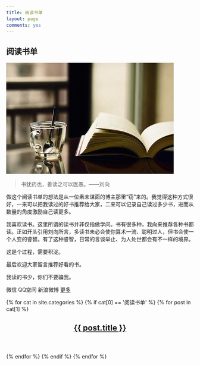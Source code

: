 ```yaml
---
title: 阅读书单
layout: page
comments: yes
---
```



<h2 class="archive-title">阅读书单</h2>

<article class="page"> 
<div class="post-content">
<div class="entry">
<p><img src="/assets/images/books.jpg" alt="image"></p>
<blockquote>书犹药也，善读之可以医愚。——刘向
</blockquote>
<p>做这个阅读书单的想法是从一位素未谋面的博主那里“窃”来的。我觉得这种方式很好，一来可以把我读过的好书推荐给大家，二来可以记录自己读过多少书，进而从数量的角度激励自己读更多。</p>
<p>我喜欢读书。这里所谓的读书并非仅指做学问。书有很多种，我向来推荐各种书都读。正如开头引用刘向所言，多读书未必会使你算术一流、聪明过人，但书会使一个人变的睿智。有了这种睿智，日常的言谈举止、为人处世都会有不一样的境界。</p>
<p>这是个过程，需要积淀。</p>
<p>最后欢迎大家留言推荐好看的书。</p>
<p>我读的书少，你们不要骗我。</p>
<p></p>
</div>
<footer>
<!-- JiaThis Button BEGIN -->
<div class="jiathis_style">
  <a class="jiathis_button_weixin">微信</a>
  <a class="jiathis_button_qzone">QQ空间</a>
  <a class="jiathis_button_tsina">新浪微博</a>
  <a href="http://www.jiathis.com/share?uid=1954501" class="jiathis jiathis_txt jiathis_separator jtico jtico_jiathis" target="_blank">更多</a>
</div>
<script type="text/javascript">
var jiathis_config = {data_track_clickback:'true'};
</script>
<script type="text/javascript" src="http://v3.jiathis.com/code_mini/jia.js?uid=1954501" charset="utf-8"></script>
<!-- JiaThis Button END -->
</footer>
</div>
</article>

{% for cat in site.categories %}
{% if cat[0] == '阅读书单' %}
{% for post in cat[1] %}
<div class="archive">
<article class="post">
<div class="post-content">
<header>
<h1 class="title">
<a href="{{ post.url }}">{{ post.title }}</a>
</h1>
</header>
</div>
</article>
</div>
{% endfor %}
{% endif %}
{% endfor %}





